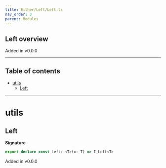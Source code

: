 ```yaml
---
title: Either/Left/Left.ts
nav_order: 3
parent: Modules
---
```


## Left overview

Added in v0.0.0

---

<h2 class="text-delta">Table of contents</h2>

- [utils](#utils)
  - [Left](#left)

---

# utils

## Left

**Signature**

```ts
export declare const Left: <T>(x: T) => I_Left<T>
```

Added in v0.0.0
